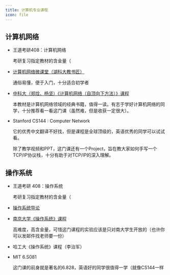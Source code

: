 ```yaml
---
title: 计算机专业课程
icon: file
---
```


## 计算机网络

* 王道考研408：计算机网络

  考研复习指定教材的含金量（

* [计算机网络微课堂（湖科大教书匠）](https://www.bilibili.com/video/BV1c4411d7jb/)

  通俗易懂，便于入门，十分适合初学者

* [中科大（郑烇、杨坚）《计算机网络（自顶向下方法）》课程](https://www.bilibili.com/video/BV1JV411t7ow/)

  本教材是计算机网络领域的经典书籍，值得一读。有志于学好计算机网络的同学，十分推荐看一看这门课（虽然难，但是收获一定很大）。

* Stanford CS144 : Computer Network

  它的优秀中文翻译不好找，但是课程是全球顶级的，英语优秀的同学可以试试看。

  除了教学视频和PPT，这门课还有一个Project，旨在教大家如何手写一个TCP/IP协议栈，十分有助于对TCP/IP的深入理解。

## 操作系统

* 王道考研 408：操作系统

  考研复习指定教材的含金量（

* [操作系统导论](https://item.jd.com/12535621.html)

* [南京大学《操作系统》课程](https://www.bilibili.com/video/BV1Cm4y1d7Ur/)

  高难度，高含金量，可惜这门课程的实验应该是只对南大学生开放的（也许你可以发邮件找老师要一份）

* 哈工大《操作系统》课程（李治军）

* MIT 6.S081

  这门课的前身就是著名的6.828，英语好的同学很值得一学（就像CS144一样